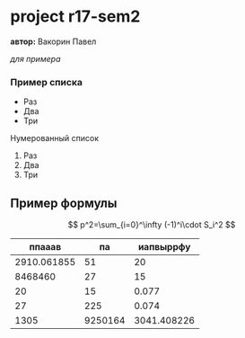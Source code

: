 # project r17-sem2

**автор:** Вакорин Павел

*для примера* 

### Пример списка

* Раз
* Два
* Три

Нумерованный список

1. Раз
2. Два
3. Три

## Пример формулы ##

$$ p^2=\sum_{i=0}^\infty (-1)^i\cdot S_i^2 $$

| ппааав      | па      | иапвыррфу   |
|-------------|---------|-------------|
| 2910.061855 | 51      | 20          |
| 8468460     | 27      | 15          |
| 20          | 15      | 0.077       |
| 27          | 225     | 0.074       |
| 1305        | 9250164 | 3041.408226 |
